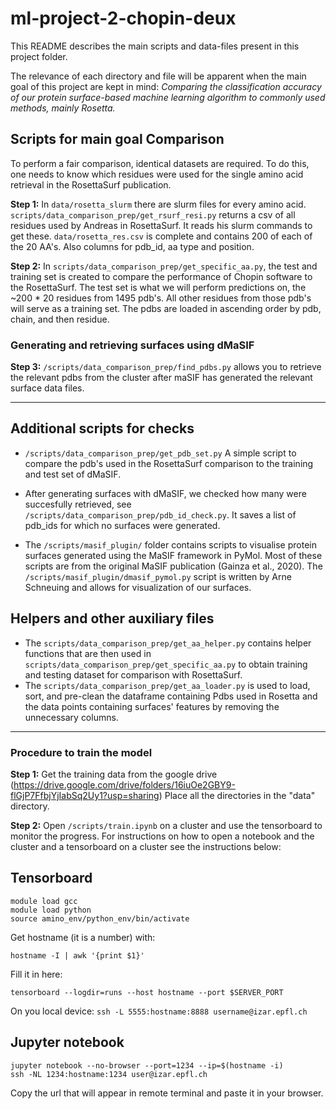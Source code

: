# ml-project-2-chopin-deux

This README describes the main scripts and data-files present in this project folder.

The relevance of each directory and file will be apparent when the main goal of this project are kept in mind:
*Comparing the classification accuracy of our protein surface-based machine learning algorithm to commonly used methods, mainly Rosetta.*

## Scripts for main goal Comparison
To perform a fair comparison, identical datasets are required.
To do this, one needs to know which residues were used for the single amino acid retrieval in the RosettaSurf publication. 

**Step 1:** In `data/rosetta_slurm` there are slurm files for every amino acid. `scripts/data_comparison_prep/get_rsurf_resi.py` returns a csv of all residues used by Andreas in RosettaSurf. It reads his slurm commands to get these. `data/rosetta_res.csv` is complete and contains 200 of each of the 20 AA's. Also columns for pdb_id, aa type and position.

**Step 2:** In `scripts/data_comparison_prep/get_specific_aa.py`, the test and training set is created to compare the performance of Chopin software to the RosettaSurf. The test set is what we will perform predictions on, the ~200 * 20 residues from 1495 pdb's. All other residues from those pdb's will serve as a training set. The pdbs are loaded in ascending order by pdb, chain, and then residue.

### Generating and retrieving surfaces using dMaSIF

**Step 3:** `/scripts/data_comparison_prep/find_pdbs.py` allows you to retrieve the relevant pdbs from the cluster after maSIF has generated the relevant surface data files. 


----
## Additional scripts for checks

- `/scripts/data_comparison_prep/get_pdb_set.py` A simple script to compare the pdb's used in the RosettaSurf comparison to the training and test set of dMaSIF.

- After generating surfaces with dMaSIF, we checked how many were succesfully retrieved, see `/scripts/data_comparison_prep/pdb_id_check.py`. It saves a list of pdb_ids for which no surfaces were generated. 

- The `/scripts/masif_plugin/` folder contains scripts to visualise protein surfaces generated using the MaSIF framework in PyMol. Most of  these scripts are from the original MaSIF publication (Gainza et al., 2020). The `/scripts/masif_plugin/dmasif_pymol.py` script is written by Arne Schneuing and allows for visualization of our surfaces. 

## Helpers and other auxiliary files

- The `scripts/data_comparison_prep/get_aa_helper.py` contains helper functions that are then used in `scripts/data_comparison_prep/get_specific_aa.py` to obtain training and testing dataset for comparison with RosettaSurf.
- The `scripts/data_comparison_prep/get_aa_loader.py` is used to load, sort, and pre-clean the dataframe containing Pdbs used in Rosetta and the data points containing surfaces' features by removing the unnecessary columns.


------
### Procedure to train the model

**Step 1:** Get the training data from the google drive (https://drive.google.com/drive/folders/16iuOe2GBY9-flGjP7FfbjYjIabSq2Uy1?usp=sharing)
Place all the directories in the "data" directory. 

**Step 2:** Open `/scripts/train.ipynb` on a cluster and use the tensorboard to monitor the progress.
For instructions on how to open a notebook and the cluster and a tensorboard on a cluster see the instructions below:

## Tensorboard
```
module load gcc
module load python
source amino_env/python_env/bin/activate
``` 
Get hostname (it is a number) with:
```
hostname -I | awk '{print $1}'
```
Fill it in here:
```
tensorboard --logdir=runs --host hostname --port $SERVER_PORT
```
On you local device:
```ssh -L 5555:hostname:8888 username@izar.epfl.ch```


## Jupyter notebook
```
jupyter notebook --no-browser --port=1234 --ip=$(hostname -i)
ssh -NL 1234:hostname:1234 user@izar.epfl.ch
```
Copy the url that will appear in remote terminal and paste it in your browser.
